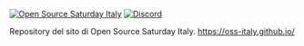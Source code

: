 [![Open Source Saturday Italy](https://img.shields.io/badge/Open%20Source%20Saturday-Italy-red)](https://oss-italy.github.io/)
[![Discord](https://img.shields.io/discord/688392679892975619.svg?label=&logo=discord&logoColor=ffffff&color=7389D8&labelColor=6A7EC2)](https://oss-italy.github.io/)


Repository del sito di Open Source Saturday Italy. https://oss-italy.github.io/
